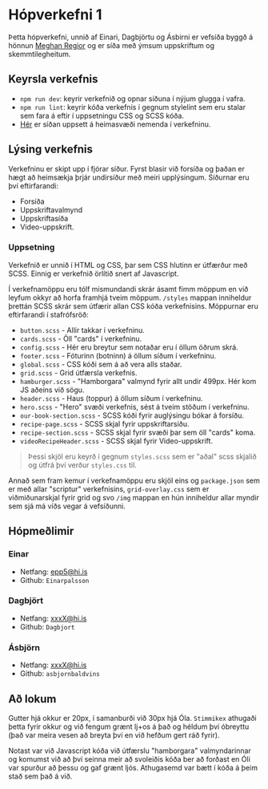 # Hópverkefni 1

Þetta hópverkefni, unnið af Einari, Dagbjörtu og Ásbirni er vefsíða byggð á hönnun [Meghan Regior](https://twitter.com/meghanregior) og er síða með ýmsum uppskriftum og skemmtilegheitum.

## Keyrsla verkefnis

- `npm run dev`: keyrir verkefnið og opnar síðuna í nýjum glugga í vafra.
- `npm run lint`: keyrir kóða verkefnis í gegnum stylelint sem eru stalar sem fara á eftir í uppsetningu CSS og SCSS kóða.
- [Hér](www.youtube.com) er síðan uppsett á heimasvæði nemenda í verkefninu.

## Lýsing verkefnis

Verkefninu er skipt upp í fjórar síður. Fyrst blasir við forsíða og þaðan er hægt að heimsækja þrjár undirsíður með meiri upplýsingum. Síðurnar eru því eftirfarandi:

- Forsíða
- Uppskriftavalmynd
- Uppskriftasíða
- Video-uppskrift.

### Uppsetning

Verkefnið er unnið í HTML og CSS, þar sem CSS hlutinn er útfærður með SCSS. Einnig er verkefnið örlítið snert af Javascript.

Í verkefnamöppu eru tólf mismundandi skrár ásamt fimm möppum en við leyfum okkyr að horfa framhjá tveim möppum. `/styles` mappan inniheldur þrettán SCSS skrár sem útfærir allan CSS kóða verkefnisins. Möppurnar eru eftirfarandi í stafrófsröð: 

 - `button.scss` - Allir takkar í verkefninu.
 - `cards.scss` - Öll "cards" í verkefninu.
 - `config.scss` - Hér eru breytur sem notaðar eru í öllum öðrum skrá.
 - `footer.scss` - Fóturinn (botninn) á öllum síðum í verkefninu.
 - `global.scss` - CSS kóði sem á að vera alls staðar. 
 - `grid.scss` - Grid útfærsla verkefnis.
 - `hamburger.scss` - "Hamborgara" valmynd fyrir allt undir 499px. Hér kom JS aðeins við sögu.
 - `header.scss` - Haus (toppur) á öllum síðum í verkefninu. 
 - `hero.scss` - "Hero" svæði verkefnis, sést á tveim stöðum í verkefninu.
 - `our-book-section.scss` - SCSS kóði fyrir auglýsingu bókar á forsíðu.
 - `recipe-page.scss` - SCSS skjal fyrir uppskriftarsíðu.
 - `recipe-section.scss` - SCSS skjal fyrir svæði þar sem öll "cards" koma.
 - `videoRecipeHeader.scss` - SCSS skjal fyrir Video-uppskrift.

>Þessi skjöl eru keyrð í gegnum `styles.scss` sem er "aðal" scss skjalið og útfrá því verður `styles.css` til. 

Annað sem fram kemur í verkefnamöppu eru skjöl eins og `package.json` sem er með allar "scriptur" verkefnisins, `grid-overlay.css` sem er viðmiðunarskjal fyrir grid og svo `/img` mappan en hún inniheldur allar myndir sem sjá má víðs vegar á vefsíðunni.


## Hópmeðlimir
### Einar
  - Netfang: epp5@hi.is 
  - Github: `Einarpalsson`
### Dagbjört
  - Netfang: xxxX@hi.is
  - Github: `Dagbjort`
### Ásbjörn
  - Netfang: xxxX@hi.is
  - Github: `asbjornbaldvins`

## Að lokum
Gutter hjá okkur er 20px, í samanburði við 30px hjá Óla. `Stimmikex` athugaði þetta fyrir okkur og við fengum grænt lj+os á það og héldum því óbreyttu (það var meira vesen að breyta því en við hefðum gert ráð fyrir).

Notast var við Javascript kóða við útfærslu "hamborgara" valmyndarinnar og komumst við að því seinna meir að svoleiðis kóða ber að forðast en Óli var spurður að þessu og gaf grænt ljós. Athugasemd var bætt í kóða á þeim stað sem það á við. 

